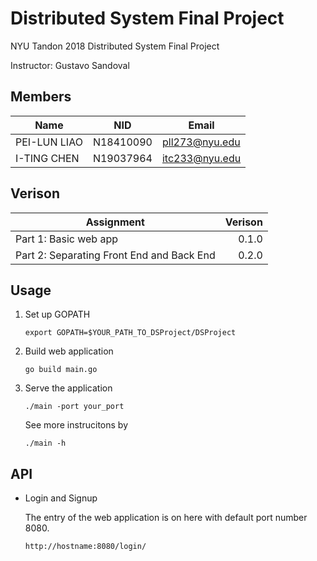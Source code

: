 # Distributed System Final Project
NYU Tandon 2018 Distributed System Final Project

Instructor: Gustavo Sandoval

## Members
Name | NID | Email
--- | --- | ---
PEI-LUN LIAO | N18410090 | pll273@nyu.edu
I-TING CHEN | N19037964 | itc233@nyu.edu

## Verison

Assignment | Verison
--- | ---:
Part 1: Basic web app | 0.1.0 
Part 2: Separating Front End and Back End | 0.2.0 

## Usage
1. Set up GOPATH

    `export GOPATH=$YOUR_PATH_TO_DSProject/DSProject`

1. Build web application

    `go build main.go`

1. Serve the application

    `./main -port your_port`

    See more instrucitons by
  
    `./main -h`

## API
* Login and Signup

    The entry of the web application is on here with default port number 8080.
    
    `http://hostname:8080/login/`
